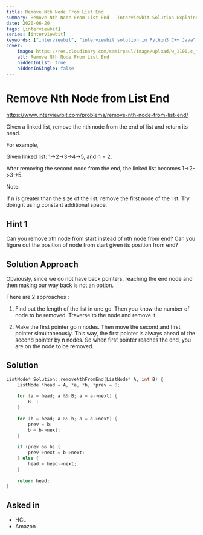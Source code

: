 ```yaml
---
title: Remove Nth Node From List End
summary: Remove Nth Node From List End - Interviewbit Solution Explained
date: 2020-06-20
tags: [interviewbit]
series: [interviewbit]
keywords: ["interviewbit", "interviewbit solution in Python3 C++ Java", "Remove Nth Node From List End Solution Explained"]
cover:
    image: https://res.cloudinary.com/samirpaul/image/upload/w_1100,c_fit,co_rgb:FFFFFF,l_text:Arial_75_bold:Remove Nth Node From List End - Solution Explained/problem-solving.webp
    alt: Remove Nth Node From List End
    hiddenInList: true
    hiddenInSingle: false
---
```


# Remove Nth Node from List End
https://www.interviewbit.com/problems/remove-nth-node-from-list-end/

Given a linked list, remove the nth node from the end of list and return its head.

For example,

Given linked list: 1->2->3->4->5, and n = 2.

After removing the second node from the end, the linked list becomes 1->2->3->5.

Note:

If n is greater than the size of the list, remove the first node of the list.
Try doing it using constant additional space.

## Hint 1

Can you remove xth node from start instead of nth node from end? 
Can you figure out the position of node from start given its position from end?

## Solution Approach

Obviously, since we do not have back pointers, reaching the end node and then making our way back is not an option.

There are 2 approaches :

1) Find out the length of the list in one go. Then you know the number of node to be removed. Traverse to the node and remove it.

2) Make the first pointer go n nodes. Then move the second and first pointer simultaneously. This way, the first pointer is always ahead of the second pointer by n nodes. So when first pointer reaches the end, you are on the node to be removed.

## Solution

```cpp
ListNode* Solution::removeNthFromEnd(ListNode* A, int B) {
    ListNode *head = A, *a, *b, *prev = 0;
    
    for (a = head; a && B; a = a->next) {
        B--;
    }
    
    for (b = head; a && b; a = a->next) {
        prev = b;
        b = b->next;
    }
    
    if (prev && b) {
        prev->next = b->next;
    } else {
        head = head->next;  
    }
    
    return head;
}
```

## Asked in

* HCL
* Amazon
